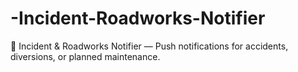 # -Incident-Roadworks-Notifier
🚗 Incident &amp; Roadworks Notifier — Push notifications for accidents, diversions, or planned maintenance.
